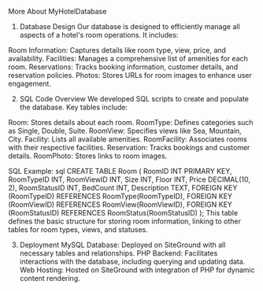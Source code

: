 More About MyHotelDatabase
1. Database Design
Our database is designed to efficiently manage all aspects of a hotel's room operations.
It includes:

Room Information: 
Captures details like room type, view, price, and availability.
Facilities: Manages a comprehensive list of amenities for each room.
Reservations: Tracks booking information, customer details, and reservation policies.
Photos: Stores URLs for room images to enhance user engagement.

2. SQL Code Overview
We developed SQL scripts to create and populate the database. Key tables include:

Room: 
Stores details about each room.
RoomType: Defines categories such as Single, Double, Suite.
RoomView: Specifies views like Sea, Mountain, City.
Facility: Lists all available amenities.
RoomFacility: Associates rooms with their respective facilities.
Reservation: Tracks bookings and customer details.
RoomPhoto: Stores links to room images.

SQL Example:
sql
CREATE TABLE Room (
    RoomID INT PRIMARY KEY,
    RoomTypeID INT,
    RoomViewID INT,
    Size INT,
    Floor INT,
    Price DECIMAL(10, 2),
    RoomStatusID INT,
    BedCount INT,
    Description TEXT,
    FOREIGN KEY (RoomTypeID) REFERENCES RoomType(RoomTypeID),
    FOREIGN KEY (RoomViewID) REFERENCES RoomView(RoomViewID),
    FOREIGN KEY (RoomStatusID) REFERENCES RoomStatus(RoomStatusID)
);
This table defines the basic structure for storing room information, linking to other tables for room types, views, and statuses.

3. Deployment
MySQL Database: Deployed on SiteGround with all necessary tables and relationships.
PHP Backend: Facilitates interactions with the database, including querying and updating data.
Web Hosting: Hosted on SiteGround with integration of PHP for dynamic content rendering.
